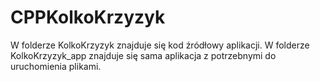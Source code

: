 # CPPKolkoKrzyzyk
W folderze KolkoKrzyzyk znajduje się kod źródłowy aplikacji.
W folderze KolkoKrzyzyk_app znajduje się sama aplikacja z potrzebnymi do uruchomienia plikami.
